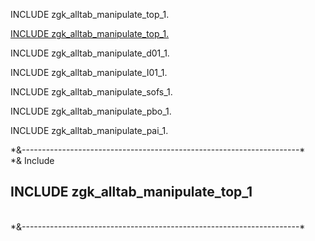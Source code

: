 
INCLUDE zgk_alltab_manipulate_top_1.

<a href="#top1">INCLUDE zgk_alltab_manipulate_top_1.</a>

INCLUDE zgk_alltab_manipulate_d01_1.

INCLUDE zgk_alltab_manipulate_I01_1.

INCLUDE zgk_alltab_manipulate_sofs_1.

INCLUDE zgk_alltab_manipulate_pbo_1.

INCLUDE zgk_alltab_manipulate_pai_1.


<div>
*&---------------------------------------------------------------------*  <br>
*& Include      <h2 id="top1">INCLUDE zgk_alltab_manipulate_top_1</h2>     <br>
*&---------------------------------------------------------------------*  <br>
</div>

